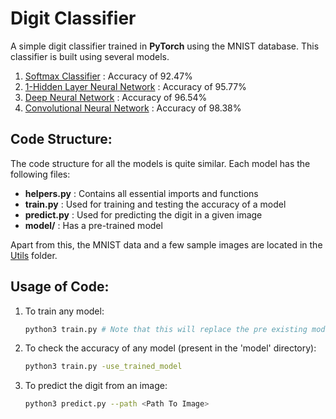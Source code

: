 # Digit Classifier

A simple digit classifier trained in **PyTorch** using the MNIST database. This classifier is built using several models.

1. [Softmax Classifier](https://github.com/nirajmahajan/Digit-Recognition/tree/master/models/Softmax) : Accuracy of 92.47%
2. [1-Hidden Layer Neural Network](https://github.com/nirajmahajan/Digit-Recognition/tree/master/models/NN) : Accuracy of 95.77%
3. [Deep Neural Network](https://github.com/nirajmahajan/Digit-Recognition/tree/master/models/DNN) : Accuracy of 96.54%
4. [Convolutional Neural Network](https://github.com/nirajmahajan/Digit-Recognition/tree/master/models/CNN) : Accuracy of 98.38% 

## Code Structure:

The code structure for all the models is quite similar. Each model has the following files:

- **helpers.py** : Contains all essential imports and functions
- **train.py** : Used for training and testing the accuracy of a model
- **predict.py** : Used for predicting the digit in a given image
- **model/** : Has a pre-trained model

Apart from this, the MNIST data and a few sample images are located in the [Utils](https://github.com/nirajmahajan/Digit-Recognition/tree/master/utils) folder.

## Usage of Code:

1. To train any model:

   ```bash
   python3 train.py # Note that this will replace the pre existing model
   ```

2. To check the accuracy of any model (present in the 'model' directory):

   ```bash
   python3 train.py -use_trained_model
   ```

3. To predict the digit from an image:

   ```bash
   python3 predict.py --path <Path To Image>
   ```

